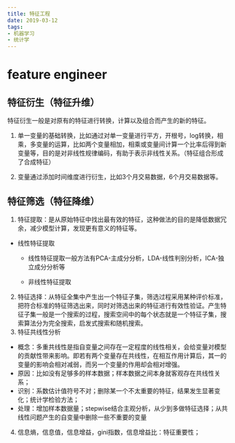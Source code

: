 ```yaml
---
title: 特征工程
date: 2019-03-12
tags: 
- 机器学习
- 统计学
---
```


# feature engineer

## 特征衍生（特征升维）

特征衍生一般是对原有的特征进行转换，计算以及组合而产生的新的特征。

1. 单一变量的基础转换，比如通过对单一变量进行平方，开根号，log转换，相乘，多变量的运算，比如两个变量相加，相乘或变量间计算一个比率后得到新变量等，目的是对非线性规律编码，有助于表示非线性关系。（特征组合形成了合成特征）

2. 变量通过添加时间维度进行衍生，比如3个月交易数据，6个月交易数据等。

   

## 特征筛选（特征降维）

1. 特征提取：是从原始特征中找出最有效的特征，这种做法的目的是降低数据冗余，减少模型计算，发现更有意义的特征等。

* 线性特征提取

  * 线性特征提取一般方法有PCA-主成分分析，LDA-线性判别分析，ICA-独立成分分析等

  * 非线性特征提取

2. 特征选择：从特征全集中产生出一个特征子集，筛选过程采用某种评价标准，把符合标准的特征筛选出来，同时对筛选出来的特征进行有效性验证。产生特征子集一般是一个搜索的过程，搜索空间中的每个状态就是一个特征子集，搜索算法分为完全搜索，启发式搜索和随机搜索。
3. 特征共线性分析

* 概念：多重共线性是指自变量之间存在一定程度的线性相关，会给变量对模型的贡献性带来影响。即若有两个变量存在共线性，在相互作用计算后，其一的变量的影响会相对减弱，而另一个变量的作用却会相对增强。
* 原因：比如没有足够多的样本数据；样本数据之间本身就客观存在共线性关系；
* 识别：系数估计值符号不对；删除某一个不太重要的特征，结果发生显著变化；统计学检验方法；
* 处理：增加样本数据量；stepwise结合主观分析，从少到多做特征选择；从共线性问题产生的自变量中删除一些不重要的变量

4. 信息熵，信息值，信息增益，gini指数，信息增益比：特征重要性；

   

